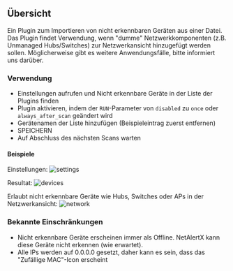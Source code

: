 ## Übersicht

Ein Plugin zum Importieren von nicht erkennbaren Geräten aus einer Datei. Das Plugin findet Verwendung, wenn "dumme" Netzwerkkomponenten (z.B. Unmanaged Hubs/Switches) zur Netzwerkansicht hinzugefügt werden sollen. Möglicherweise gibt es weitere Anwendungsfälle, bitte informiert uns darüber.

### Verwendung

- Einstellungen aufrufen und Nicht erkennbare Geräte in der Liste der Plugins finden
- Plugin aktivieren, indem der `RUN`-Parameter von `disabled` zu `once` oder `always_after_scan` geändert wird
- Gerätenamen der Liste hinzufügen (Beispieleintrag zuerst entfernen)
- SPEICHERN
- Auf Abschluss des nächsten Scans warten

#### Beispiele

Einstellungen:
![settings](https://github.com/Data-Monkey/Pi.Alert/assets/7224371/52883307-19a5-4602-b13a-9825461f6cc4)

Resultat:
![devices](https://github.com/Data-Monkey/Pi.Alert/assets/7224371/9f7659e7-75a8-4ae9-9f5f-781bdbcbc949)

Erlaubt nicht erkennbare Geräte wie Hubs, Switches oder APs in der Netzwerkansicht:
![network](https://github.com/Data-Monkey/Pi.Alert/assets/7224371/b5ccc3b3-f5fd-4f5b-b0f0-e4e637c6da33)

### Bekannte Einschränkungen

- Nicht erkennbare Geräte erscheinen immer als Offline. NetAlertX kann diese Geräte nicht erkennen (wie erwartet).
- Alle IPs werden auf 0.0.0.0 gesetzt, daher kann es sein, dass das "Zufällige MAC"-Icon erscheint
